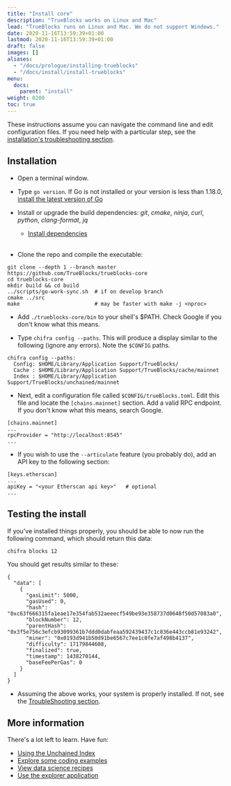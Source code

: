 ```yaml
---
title: "Install core"
description: "TrueBlocks works on Linux and Mac"
lead: "TrueBlocks runs on Linux and Mac. We do not support Windows."
date: 2020-11-16T13:59:39+01:00
lastmod: 2020-11-16T13:59:39+01:00
draft: false
images: []
aliases:
  - "/docs/prologue/installing-trueblocks"
  - "/docs/install/install-trueblocks"
menu:
  docs:
    parent: "install"
weight: 0200
toc: true
---
```


<!-- markdownlint-disable MD041 MD033 -->

These instructions assume you can navigate the command line and edit configuration files.
If you need help with a particular step, see the [installation's troubleshooting section](/docs/install/install-troubleshooting).

## Installation

- Open a terminal window.

- Type `go version`. If Go is not installed or your version is less than 1.18.0, [install the latest version of Go](https://go.dev/doc/install)

- Install or upgrade the build dependencies: _git_, _cmake_, _ninja_, _curl_, _python_, _clang-format_, _jq_

  - [Install dependencies](https://trueblocks.io/docs/install/install-troubleshooting/#installing-build-tools)
<br><br>
- Clone the repo and compile the executable:

```shell
git clone --depth 1 --branch master https://github.com/TrueBlocks/trueblocks-core
cd trueblocks-core
mkdir build && cd build
../scripts/go-work-sync.sh  # if on develop branch
cmake ../src
make                        # may be faster with make -j <nproc>
```

- Add `./trueblocks-core/bin` to your shell's $PATH. Check Google if you don't know what this means.

- Type `chifra config --paths`. This will produce a display similar to the following (ignore any errors). Note the `$CONFIG` paths.

```[shell]
chifra config --paths:
  Config: $HOME/Library/Application Support/TrueBlocks/
  Cache : $HOME/Library/Application Support/TrueBlocks/cache/mainnet
  Index : $HOME/Library/Application Support/TrueBlocks/unchained/mainnet
```

- Next, edit a configuration file called `$CONFIG/trueBlocks.toml`. Edit this file and locate the `[chains.mainnet]` section. Add a valid RPC endpoint. If you don't know what this means, search Google.

```[shell]
[chains.mainnet]
...
rpcProvider = "http://localhost:8545"
...
```

- If you wish to use the `--articulate` feature (you probably do), add an API key to the following section:

```[shell]
[keys.etherscan]
...
apiKey = "<your Etherscan api key>"   # optional
...
```

## Testing the install

If you've installed things properly, you should be able to now run the following command, which should return this data:

```[shell]
chifra blocks 12
```

You should get results similar to these:

```[shell]
{
  "data": [
    {
      "gasLimit": 5000,
      "gasUsed": 0,
      "hash": "0xc63f666315fa1eae17e354fab532aeeecf549be93e358737d0648f50d57083a0",
      "blockNumber": 12,
      "parentHash": "0x3f5e756c3efcb93099361b7ddd0dabfeaa592439437c1c836e443ccb81e93242",
      "miner": "0x0193d941b50d91be6567c7ee1c0fe7af498b4137",
      "difficulty": 17179844608,
      "finalized": true,
      "timestamp": 1438270144,
      "baseFeePerGas": 0
    }
  ]
}
```

- Assuming the above works, your system is properly installed. If not, see the [TroubleShooting section](/docs/install/install-troubleshooting).

## More information

There's a lot left to learn. Have fun:

  - [Using the Unchained Index](/docs/install/build-unchained-index/)
  - [Explore some coding examples](https://github.com/TrueBlocks/trueblocks-core/tree/master/src/examples)
  - [View data science recipes](/tags/tutorials/)
  - [Use the explorer application](/docs/install/install-explorer/)
